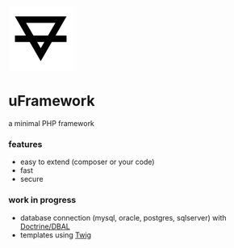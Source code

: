 [logo]: https://github.com/jefr26/uFramework/raw/master/uFramework.png "uFramework"
![alt text][logo]
# uFramework
a minimal PHP framework

### features
* easy to extend (composer or your code)
* fast
* secure

### work in progress
* database connection (mysql, oracle, postgres, sqlserver) with [Doctrine/DBAL](https://github.com/doctrine/dbal "Doctrine/DBAL")
* templates using [Twig](https://twig.symfony.com/ "Twig")
